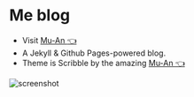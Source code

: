 # Me blog

- Visit [Mu-An :point_left:](https://khairulslt.github.io)
- A Jekyll & Github Pages-powered blog. 
- Theme is Scribble by the amazing [Mu-An :point_left:](https://github.com/muan/scribble)

![screenshot](https://cloud.githubusercontent.com/assets/1153134/23830104/6d4665e0-06b7-11e7-8805-57e73c346459.png)
